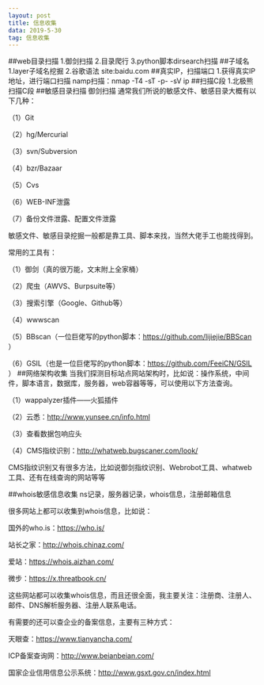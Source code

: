 ```yaml
---
layout: post
title: 信息收集
data: 2019-5-30
tag: 信息收集
---
```




##web目录扫描
1.御剑扫描
2.目录爬行
3.python脚本dirsearch扫描
##子域名
1.layer子域名挖掘
2.谷歌语法  site:baidu.com
##真实IP，扫描端口
1.获得真实IP地址，进行端口扫描
namp扫描：nmap  -T4  -sT  -p-  -sV  ip
##扫描C段
1.北极熊扫描C段
##敏感目录扫描
御剑扫描
通常我们所说的敏感文件、敏感目录大概有以下几种：

（1）Git

（2）hg/Mercurial

（3）svn/Subversion

（4）bzr/Bazaar

（5）Cvs

（6）WEB-INF泄露

（7）备份文件泄露、配置文件泄露

敏感文件、敏感目录挖掘一般都是靠工具、脚本来找，当然大佬手工也能找得到。

常用的工具有：

（1）御剑（真的很万能，文末附上全家桶）

（2）爬虫（AWVS、Burpsuite等）

（3）搜索引擎（Google、Github等）

（4）wwwscan

（5）BBscan（一位巨佬写的python脚本：https://github.com/lijiejie/BBScan ）

（6）GSIL（也是一位巨佬写的python脚本：https://github.com/FeeiCN/GSIL ）
##网络架构收集
当我们探测目标站点网站架构时，比如说：操作系统，中间件，脚本语言，数据库，服务器，web容器等等，可以使用以下方法查询。

（1）wappalyzer插件——火狐插件

（2）云悉：http://www.yunsee.cn/info.html

（3）查看数据包响应头

（4）CMS指纹识别：http://whatweb.bugscaner.com/look/ 

CMS指纹识别又有很多方法，比如说御剑指纹识别、Webrobot工具、whatweb工具、还有在线查询的网站等等

##whois敏感信息收集
ns记录，服务器记录，whois信息，注册邮箱信息

很多网站上都可以收集到whois信息，比如说：

国外的who.is：https://who.is/ 

站长之家：http://whois.chinaz.com/

爱站：https://whois.aizhan.com/ 

微步：https://x.threatbook.cn/ 

这些网站都可以收集whois信息，而且还很全面，我主要关注：注册商、注册人、邮件、DNS解析服务器、注册人联系电话。

有需要的还可以查企业的备案信息，主要有三种方式：

天眼查：https://www.tianyancha.com/ 

ICP备案查询网：http://www.beianbeian.com/ 

国家企业信用信息公示系统：http://www.gsxt.gov.cn/index.html 

